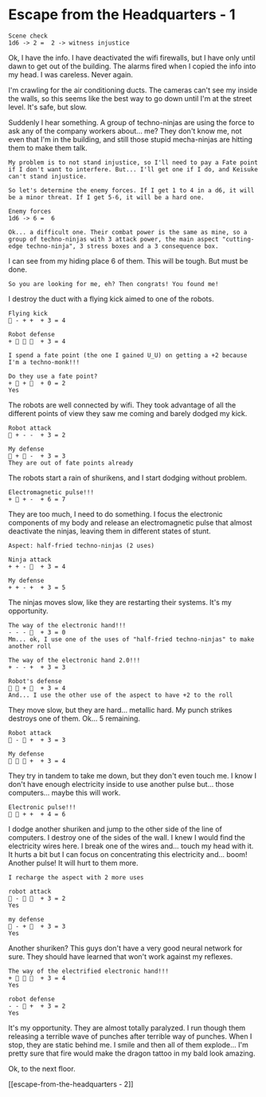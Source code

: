 # Escape from the Headquarters - 1

```
Scene check
1d6 -> 2 =  2 -> witness injustice
```

Ok, I have the info. I have deactivated the wifi firewalls, but I have only until dawn to get out of the building. The alarms fired when I copied the info into my head. I was careless. Never again.

I'm crawling for the air conditioning ducts. The cameras can't see my inside the walls, so this seems like the best way to go down until I'm at the street level. It's safe, but slow.

Suddenly I hear something. A group of techno-ninjas are using the force to ask any of the company workers about... me? They don't know me, not even that I'm in the building, and still those stupid mecha-ninjas are hitting them to make them talk.

```
My problem is to not stand injustice, so I'll need to pay a Fate point if I don't want to interfere. But... I'll get one if I do, and Keisuke can't stand injustice.

So let's determine the enemy forces. If I get 1 to 4 in a d6, it will be a minor threat. If I get 5-6, it will be a hard one.
```

```
Enemy forces
1d6 -> 6 =  6
```

```
Ok... a difficult one. Their combat power is the same as mine, so a group of techno-ninjas with 3 attack power, the main aspect "cutting-edge techno-ninja", 3 stress boxes and a 3 consequence box.
```

I can see from my hiding place 6 of them. This will be tough. But must be done.

`So you are looking for me, eh? Then congrats! You found me!`

I destroy the duct with a flying kick aimed to one of the robots.

```
Flying kick
͸ - + +  + 3 = 4
```

```
Robot defense
+ ͸ ͸ ͸  + 3 = 4
```

```
I spend a fate point (the one I gained U_U) on getting a +2 because I'm a techno-monk!!!
```

```
Do they use a fate point?
+ ͸ + ͸  + 0 = 2
Yes
```

The robots are well connected by wifi. They took advantage of all the different points of view they saw me coming and barely dodged my kick.

```
Robot attack
͸ + - -  + 3 = 2
```

```
My defense
͸ + ͸ -  + 3 = 3
They are out of fate points already
```

The robots start a rain of shurikens, and I start dodging without problem.

```
Electromagnetic pulse!!!
+ ͸ + -  + 6 = 7
```

They are too much, I need to do something. I focus the electronic components of my body and release an electromagnetic pulse that almost deactivate the ninjas, leaving them in different states of stunt.

```
Aspect: half-fried techno-ninjas (2 uses)
```

```
Ninja attack
+ + - ͸  + 3 = 4
```

```
My defense
+ + - +  + 3 = 5
```

The ninjas moves slow, like they are restarting their systems. It's my opportunity.

```
The way of the electronic hand!!!
- - - ͸  + 3 = 0
Mm... ok, I use one of the uses of "half-fried techno-ninjas" to make another roll
```

```
The way of the electronic hand 2.0!!!
+ - - +  + 3 = 3
```

```
Robot's defense
͸ ͸ + ͸  + 3 = 4
And... I use the other use of the aspect to have +2 to the roll
```

They move slow, but they are hard... metallic hard. My punch strikes destroys one of them. Ok... 5 remaining.

```
Robot attack
͸ - ͸ +  + 3 = 3
```

```
My defense
͸ ͸ ͸ +  + 3 = 4
```

They try in tandem to take me down, but they don't even touch me. I know I don't have enough electricity inside to use another pulse but... those computers... maybe this will work.

```
Electronic pulse!!!
͸ ͸ + +  + 4 = 6
```

I dodge another shuriken and jump to the other side of the line of computers. I destroy one of the sides of the wall. I knew I would find the electricity wires here. I break one of the wires and... touch my head with it. It hurts a bit but I can focus on concentrating this electricity and... boom! Another pulse! It will hurt to them more.

```
I recharge the aspect with 2 more uses
```

```
robot attack
͸ - ͸ ͸  + 3 = 2
Yes
```

```
my defense
͸ - + ͸  + 3 = 3
Yes
```

Another shuriken? This guys don't have a very good neural network for sure. They should have learned that won't work against my reflexes.

```
The way of the electrified electronic hand!!!
+ ͸ ͸ ͸  + 3 = 4
Yes
```

```
robot defense
- - ͸ +  + 3 = 2
Yes
```

It's my opportunity. They are almost totally paralyzed. I run though them releasing a terrible wave of punches after terrible way of punches. When I stop, they are static behind me. I smile and then all of them explode... I'm pretty sure that fire would make the dragon tattoo in my bald look amazing.

Ok, to the next floor.

[[escape-from-the-headquarters - 2]]
